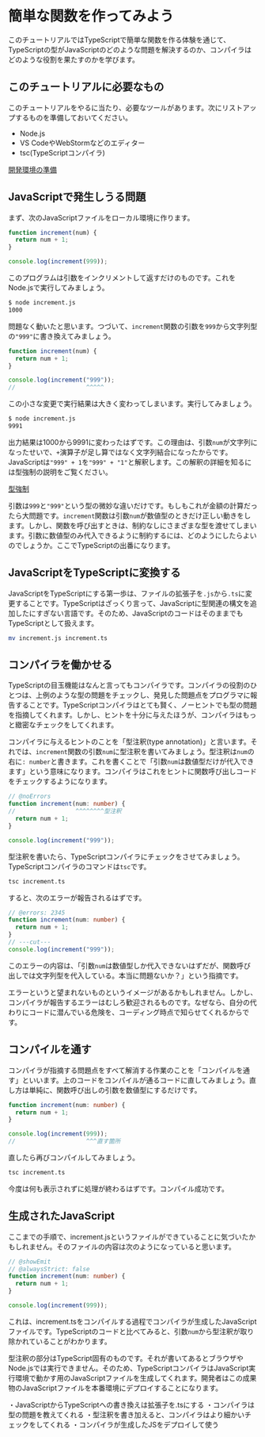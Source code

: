 # 簡単な関数を作ってみよう

このチュートリアルではTypeScriptで簡単な関数を作る体験を通じて、TypeScriptの型がJavaScriptのどのような問題を解決するのか、コンパイラはどのような役割を果たすのかを学びます。

## このチュートリアルに必要なもの

このチュートリアルをやるに当たり、必要なツールがあります。次にリストアップするものを準備しておいてください。

- Node.js
- VS CodeやWebStormなどのエディター
- tsc(TypeScriptコンパイラ)

[開発環境の準備](./setup.md)

## JavaScriptで発生しうる問題

まず、次のJavaScriptファイルをローカル環境に作ります。

```js title="increment.js"
function increment(num) {
  return num + 1;
}

console.log(increment(999));
```

このプログラムは引数をインクリメントして返すだけのものです。これをNode.jsで実行してみましょう。

```sh
$ node increment.js
1000
```

問題なく動いたと思います。つづいて、`increment`関数の引数を`999`から文字列型の`"999"`に書き換えてみましょう。

```js title="increment.js"
function increment(num) {
  return num + 1;
}

console.log(increment("999"));
//                    ^^^^^
```

この小さな変更で実行結果は大きく変わってしまいます。実行してみましょう。

```sh
$ node increment.js
9991
```

出力結果は1000から9991に変わったはずです。この理由は、引数`num`が文字列になったせいで、`+`演算子が足し算ではなく文字列結合になったからです。JavaScriptは`"999" + 1`を`"999" + "1"`と解釈します。この解釈の詳細を知るには型強制の説明をご覧ください。

[型強制](../reference/values-types-variables/type-coercion.md)

引数は`999`と`"999"`という型の微妙な違いだけです。もしもこれが金額の計算だったら大問題です。`increment`関数は引数`num`が数値型のときだけ正しい動きをします。しかし、関数を呼び出すときは、制約なしにさまざまな型を渡せてしまいます。引数に数値型のみ代入できるように制約するには、どのようにしたらよいのでしょうか。ここでTypeScriptの出番になります。

## JavaScriptをTypeScriptに変換する

JavaScriptをTypeScriptにする第一歩は、ファイルの拡張子を`.js`から`.ts`に変更することです。TypeScriptはざっくり言って、JavaScriptに型関連の構文を追加したにすぎない言語です。そのため、JavaScriptのコードはそのままでもTypeScriptとして扱えます。

```sh
mv increment.js increment.ts
```

## コンパイラを働かせる

TypeScriptの目玉機能はなんと言ってもコンパイラです。コンパイラの役割のひとつは、上例のような型の問題をチェックし、発見した問題点をプログラマに報告することです。TypeScriptコンパイラはとても賢く、ノーヒントでも型の問題を指摘してくれます。しかし、ヒントを十分に与えたほうが、コンパイラはもっと緻密なチェックをしてくれます。

コンパイラに与えるヒントのことを「型注釈(type annotation)」と言います。それでは、`increment`関数の引数`num`に型注釈を書いてみましょう。型注釈は`num`の右に`: number`と書きます。これを書くことで「引数`num`は数値型だけが代入できます」という意味になります。コンパイラはこれをヒントに関数呼び出しコードをチェックするようになります。

<!--prettier-ignore-->
```ts twoslash {1,2} title="increment.ts"
// @noErrors
function increment(num: number) {
//                 ^^^^^^^^型注釈
  return num + 1;
}

console.log(increment("999"));
```

型注釈を書いたら、TypeScriptコンパイラにチェックをさせてみましょう。TypeScriptコンパイラのコマンドは`tsc`です。

```sh
tsc increment.ts
```

すると、次のエラーが報告されるはずです。

```ts twoslash {1,2}
// @errors: 2345
function increment(num: number) {
  return num + 1;
}
// ---cut---
console.log(increment("999"));
```

このエラーの内容は、「引数`num`は数値型しか代入できないはずだが、関数呼び出しでは文字列型を代入している。本当に問題ないか？」という指摘です。

エラーというと望まれないものというイメージがあるかもしれません。しかし、コンパイラが報告するエラーはむしろ歓迎されるものです。なぜなら、自分の代わりにコードに潜んでいる危険を、コーディング時点で知らせてくれるからです。

## コンパイルを通す

コンパイラが指摘する問題点をすべて解消する作業のことを「コンパイルを通す」といいます。上のコードをコンパイルが通るコードに直してみましょう。直し方は単純に、関数呼び出しの引数を数値型にするだけです。

```ts twoslash {5} title="increment.ts"
function increment(num: number) {
  return num + 1;
}

console.log(increment(999));
//                    ^^^直す箇所
```

直したら再びコンパイルしてみましょう。

```sh
tsc increment.ts
```

今度は何も表示されずに処理が終わるはずです。コンパイル成功です。

## 生成されたJavaScript

ここまでの手順で、increment.jsというファイルができていることに気づいたかもしれません。そのファイルの内容は次のようになっていると思います。

```ts twoslash title="increment.js"
// @showEmit
// @alwaysStrict: false
function increment(num: number) {
  return num + 1;
}

console.log(increment(999));
```

これは、increment.tsをコンパイルする過程でコンパイラが生成したJavaScriptファイルです。TypeScriptのコードと比べてみると、引数`num`から型注釈が取り除かれていることがわかります。

型注釈の部分はTypeScript固有のものです。それが書いてあるとブラウザやNode.jsでは実行できません。そのため、TypeScriptコンパイラはJavaScript実行環境で動かす用のJavaScriptファイルを生成してくれます。開発者はこの成果物のJavaScriptファイルを本番環境にデプロイすることになります。

<TweetILearned>

・JavaScriptからTypeScriptへの書き換えは拡張子を.tsにする
・コンパイラは型の問題を教えてくれる
・型注釈を書き加えると、コンパイラはより細かいチェックをしてくれる
・コンパイラが生成したJSをデプロイして使う

</TweetILearned>
